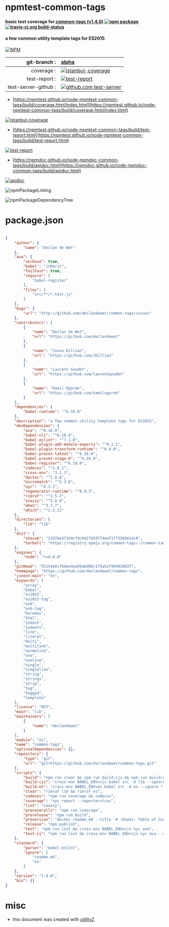 # npmtest-common-tags

#### basic test coverage for  [common-tags (v1.4.0)](https://github.com/declandewet/common-tags)  [![npm package](https://img.shields.io/npm/v/npmtest-common-tags.svg?style=flat-square)](https://www.npmjs.org/package/npmtest-common-tags) [![travis-ci.org build-status](https://api.travis-ci.org/npmtest/node-npmtest-common-tags.svg)](https://travis-ci.org/npmtest/node-npmtest-common-tags)

#### a few common utility template tags for ES2015

[![NPM](https://nodei.co/npm/common-tags.png?downloads=true&downloadRank=true&stars=true)](https://www.npmjs.com/package/common-tags)

| git-branch : | [alpha](https://github.com/npmtest/node-npmtest-common-tags/tree/alpha)|
|--:|:--|
| coverage : | [![istanbul-coverage](https://npmtest.github.io/node-npmtest-common-tags/build/coverage.badge.svg)](https://npmtest.github.io/node-npmtest-common-tags/build/coverage.html/index.html)|
| test-report : | [![test-report](https://npmtest.github.io/node-npmtest-common-tags/build/test-report.badge.svg)](https://npmtest.github.io/node-npmtest-common-tags/build/test-report.html)|
| test-server-github : | [![github.com test-server](https://npmtest.github.io/node-npmtest-common-tags/GitHub-Mark-32px.png)](https://npmtest.github.io/node-npmtest-common-tags/build/app/index.html) | | build-artifacts : | [![build-artifacts](https://npmtest.github.io/node-npmtest-common-tags/glyphicons_144_folder_open.png)](https://github.com/npmtest/node-npmtest-common-tags/tree/gh-pages/build)|

- [https://npmtest.github.io/node-npmtest-common-tags/build/coverage.html/index.html](https://npmtest.github.io/node-npmtest-common-tags/build/coverage.html/index.html)

[![istanbul-coverage](https://npmtest.github.io/node-npmtest-common-tags/build/screenCapture.buildCi.browser.%252Ftmp%252Fbuild%252Fcoverage.lib.html.png)](https://npmtest.github.io/node-npmtest-common-tags/build/coverage.html/index.html)

- [https://npmtest.github.io/node-npmtest-common-tags/build/test-report.html](https://npmtest.github.io/node-npmtest-common-tags/build/test-report.html)

[![test-report](https://npmtest.github.io/node-npmtest-common-tags/build/screenCapture.buildCi.browser.%252Ftmp%252Fbuild%252Ftest-report.html.png)](https://npmtest.github.io/node-npmtest-common-tags/build/test-report.html)

- [https://npmdoc.github.io/node-npmdoc-common-tags/build/apidoc.html](https://npmdoc.github.io/node-npmdoc-common-tags/build/apidoc.html)

[![apidoc](https://npmdoc.github.io/node-npmdoc-common-tags/build/screenCapture.buildCi.browser.%252Ftmp%252Fbuild%252Fapidoc.html.png)](https://npmdoc.github.io/node-npmdoc-common-tags/build/apidoc.html)

![npmPackageListing](https://npmtest.github.io/node-npmtest-common-tags/build/screenCapture.npmPackageListing.svg)

![npmPackageDependencyTree](https://npmtest.github.io/node-npmtest-common-tags/build/screenCapture.npmPackageDependencyTree.svg)



# package.json

```json

{
    "author": {
        "name": "Declan de Wet"
    },
    "ava": {
        "verbose": true,
        "babel": "inherit",
        "failFast": true,
        "require": [
            "babel-register"
        ],
        "files": [
            "src/**/*.test.js"
        ]
    },
    "bugs": {
        "url": "http://github.com/declandewet/common-tags/issues"
    },
    "contributors": [
        {
            "name": "Declan de Wet",
            "url": "https://github.com/declandewet"
        },
        {
            "name": "Jason Killian",
            "url": "https://github.com/JKillian"
        },
        {
            "name": "Laurent Goudet",
            "url": "https://github.com/laurentgoudet"
        },
        {
            "name": "Kamil Ogórek",
            "url": "https://github.com/kamilogorek"
        }
    ],
    "dependencies": {
        "babel-runtime": "^6.18.0"
    },
    "description": "a few common utility template tags for ES2015",
    "devDependencies": {
        "ava": "^0.16.0",
        "babel-cli": "^6.18.0",
        "babel-eslint": "^7.1.0",
        "babel-plugin-add-module-exports": "^0.2.1",
        "babel-plugin-transform-runtime": "^6.8.0",
        "babel-preset-latest": "^6.16.0",
        "babel-preset-stage-0": "^6.16.0",
        "babel-register": "^6.18.0",
        "codecov": "^1.0.1",
        "cross-env": "3.1.3",
        "doctoc": "^1.0.0",
        "micromatch": "^2.3.8",
        "nyc": "^8.3.2",
        "regenerator-runtime": "^0.9.5",
        "rimraf": "^2.5.2",
        "snazzy": "^5.0.0",
        "when": "^3.7.7",
        "which": "^1.2.11"
    },
    "directories": {
        "lib": "lib"
    },
    "dist": {
        "shasum": "1187be4f3d4cf0c0427d43f74eef1f73501614c0",
        "tarball": "https://registry.npmjs.org/common-tags/-/common-tags-1.4.0.tgz"
    },
    "engines": {
        "node": ">=4.0.0"
    },
    "gitHead": "55154e8cf6dee4aa99a6d06c1f5a52f94493d03f",
    "homepage": "https://github.com/declandewet/common-tags",
    "jsnext:main": "es",
    "keywords": [
        "array",
        "babel",
        "es2015",
        "es2015-tag",
        "es6",
        "es6-tag",
        "heredoc",
        "html",
        "indent",
        "indents",
        "line",
        "literal",
        "multi",
        "multiline",
        "normalize",
        "one",
        "oneline",
        "single",
        "singleline",
        "string",
        "strings",
        "strip",
        "tag",
        "tagged",
        "template"
    ],
    "license": "MIT",
    "main": "lib",
    "maintainers": [
        {
            "name": "declandewet"
        }
    ],
    "module": "es",
    "name": "common-tags",
    "optionalDependencies": {},
    "repository": {
        "type": "git",
        "url": "git+https://github.com/declandewet/common-tags.git"
    },
    "scripts": {
        "build": "npm run clear && npm run build:cjs && npm run build:es",
        "build:cjs": "cross-env BABEL_ENV=cjs babel src -d lib --ignore *.test.js",
        "build:es": "cross-env BABEL_ENV=es babel src -d es --ignore *.test.js",
        "clear": "rimraf lib && rimraf es",
        "codecov": "npm run coverage && codecov",
        "coverage": "nyc report --reporter=lcov",
        "lint": "snazzy",
        "precoveralls": "npm run coverage",
        "prerelease": "npm run build",
        "preversion": "doctoc readme.md --title '# :books: Table of Contents' && npm test",
        "release": "npm publish",
        "test": "npm run lint && cross-env BABEL_ENV=cjs nyc ava",
        "test-ci": "npm run lint && cross-env BABEL_ENV=cjs nyc ava --serial --fail-fast"
    },
    "standard": {
        "parser": "babel-eslint",
        "ignore": [
            "readme.md",
            "es"
        ]
    },
    "version": "1.4.0",
    "bin": {}
}
```



# misc
- this document was created with [utility2](https://github.com/kaizhu256/node-utility2)
